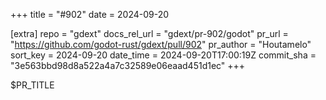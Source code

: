 +++
title = "#902"
date = 2024-09-20

[extra]
repo = "gdext"
docs_rel_url = "gdext/pr-902/godot"
pr_url = "https://github.com/godot-rust/gdext/pull/902"
pr_author = "Houtamelo"
sort_key = 2024-09-20
date_time = 2024-09-20T17:00:19Z
commit_sha = "3e563bbd98d8a522a4a7c32589e06eaad451d1ec"
+++

$PR_TITLE
